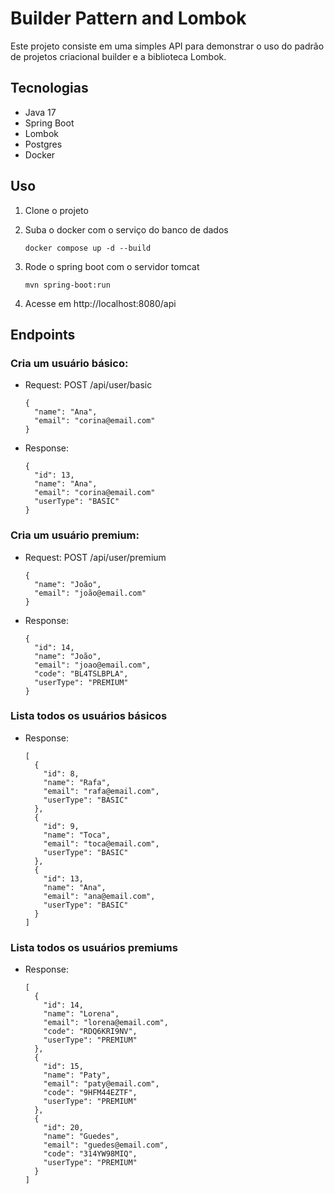 # Builder Pattern and Lombok

Este projeto consiste em uma simples API para demonstrar o uso do padrão de projetos criacional builder e a biblioteca Lombok.

## Tecnologias

- Java 17
- Spring Boot
- Lombok
- Postgres
- Docker

## Uso

1. Clone o projeto

3. Suba o docker com o serviço do banco de dados
    
    ```
    docker compose up -d --build
    ```

3. Rode o spring boot com o servidor tomcat

    ```
    mvn spring-boot:run
    ```
   
4. Acesse em http://localhost:8080/api

## Endpoints

### Cria um usuário básico: 
    
- Request: POST /api/user/basic
    ```
    {
      "name": "Ana",
      "email": "corina@email.com"
    }
    ```
   
- Response:

    ```
    {
      "id": 13,
      "name": "Ana",
      "email": "corina@email.com"
      "userType": "BASIC"
    }
    ```

### Cria um usuário premium:

- Request: POST /api/user/premium
    ```
    {
      "name": "João",
      "email": "joão@email.com"
    }
    ```

- Response:

    ```
    {
      "id": 14,
      "name": "João",
      "email": "joao@email.com",
      "code": "BL4TSLBPLA",
      "userType": "PREMIUM"
    }
    ```

### Lista todos os usuários básicos

- Response:

    ```
    [
      {
        "id": 8,
        "name": "Rafa",
        "email": "rafa@email.com",
        "userType": "BASIC"
      },
      {
        "id": 9,
        "name": "Toca",
        "email": "toca@email.com",
        "userType": "BASIC"
      },
      { 
        "id": 13,
        "name": "Ana",
        "email": "ana@email.com",
        "userType": "BASIC"
      }
    ]
    ```

### Lista todos os usuários premiums

- Response:

    ```
    [
      {
        "id": 14,
        "name": "Lorena",
        "email": "lorena@email.com",
        "code": "RDQ6KRI9NV",
        "userType": "PREMIUM"
      },
      {
        "id": 15,
        "name": "Paty",
        "email": "paty@email.com",
        "code": "9HFM44EZTF",
        "userType": "PREMIUM"
      },
      { 
        "id": 20,
        "name": "Guedes",
        "email": "guedes@email.com",
        "code": "314YW98MIQ",
        "userType": "PREMIUM"
      }
    ]
    ```